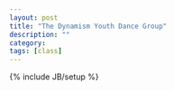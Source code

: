 ```yaml
---
layout: post
title: "The Dynamism Youth Dance Group"
description: ""
category: 
tags: [class]
---
```

{% include JB/setup %}
